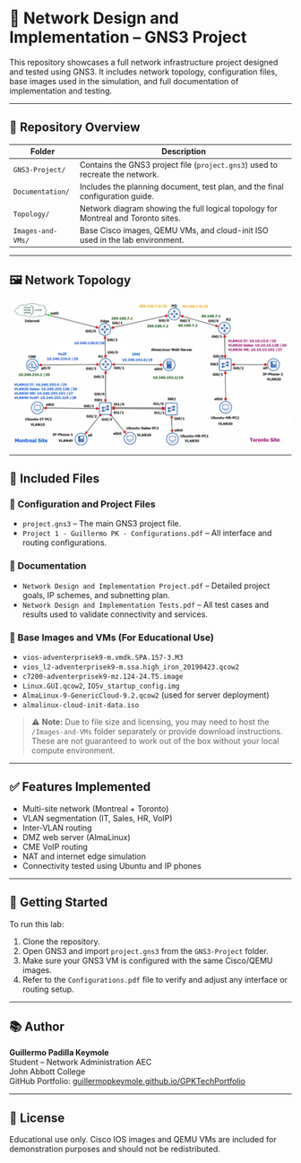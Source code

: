 # 🧠 Network Design and Implementation – GNS3 Project

This repository showcases a full network infrastructure project designed and tested using GNS3. It includes network topology, configuration files, base images used in the simulation, and full documentation of implementation and testing.

---

## 📁 Repository Overview

| Folder | Description |
|--------|-------------|
| `GNS3-Project/` | Contains the GNS3 project file (`project.gns3`) used to recreate the network. |
| `Documentation/` | Includes the planning document, test plan, and the final configuration guide. |
| `Topology/` | Network diagram showing the full logical topology for Montreal and Toronto sites. |
| `Images-and-VMs/` | Base Cisco images, QEMU VMs, and cloud-init ISO used in the lab environment. |

---

## 🖼️ Network Topology

![Network Topology](Topology/Network%20Visual%20Topology.png)

---

## 🧰 Included Files

### 🔧 Configuration and Project Files
- `project.gns3` – The main GNS3 project file.
- `Project 1 - Guillermo PK - Configurations.pdf` – All interface and routing configurations.

### 📄 Documentation
- `Network Design and Implementation Project.pdf` – Detailed project goals, IP schemes, and subnetting plan.
- `Network Design and Implementation Tests.pdf` – All test cases and results used to validate connectivity and services.

### 💾 Base Images and VMs (For Educational Use)
- `vios-adventerprisek9-m.vmdk.SPA.157-3.M3`
- `vios_l2-adventerprisek9-m.ssa.high_iron_20190423.qcow2`
- `c7200-adventerprisek9-mz.124-24.T5.image`
- `Linux.GUI.qcow2`, `IOSv_startup_config.img`
- `AlmaLinux-9-GenericCloud-9.2.qcow2` (used for server deployment)
- `almalinux-cloud-init-data.iso`

> ⚠️ **Note:** Due to file size and licensing, you may need to host the `/Images-and-VMs` folder separately or provide download instructions. These are not guaranteed to work out of the box without your local compute environment.

---

## ✅ Features Implemented

- Multi-site network (Montreal + Toronto)
- VLAN segmentation (IT, Sales, HR, VoIP)
- Inter-VLAN routing
- DMZ web server (AlmaLinux)
- CME VoIP routing
- NAT and internet edge simulation
- Connectivity tested using Ubuntu and IP phones

---

## 🚀 Getting Started

To run this lab:

1. Clone the repository.
2. Open GNS3 and import `project.gns3` from the `GNS3-Project` folder.
3. Make sure your GNS3 VM is configured with the same Cisco/QEMU images.
4. Refer to the `Configurations.pdf` file to verify and adjust any interface or routing setup.

---

## 📚 Author

**Guillermo Padilla Keymole**  
Student – Network Administration AEC  
John Abbott College  
GitHub Portfolio: [guillermopkeymole.github.io/GPKTechPortfolio](https://guillermopkeymole.github.io/GPKTechPortfolio)

---

## 📝 License

Educational use only. Cisco IOS images and QEMU VMs are included for demonstration purposes and should not be redistributed.
